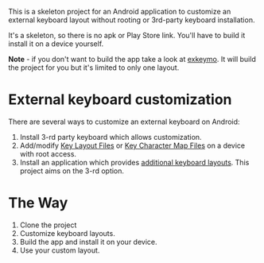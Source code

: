 This is a skeleton project for an Android application to customize an external keyboard layout without rooting or 3rd-party keyboard installation.

It's a skeleton, so there is no apk or Play Store link. You'll have to build it install it on a device yourself.

**Note** - if you don't want to build the app take a look at [exkeymo](https://exkeymo.herokuapp.com/). It will build the project for you but it's limited to only one layout.

# External keyboard customization
There are several ways to customize an external keyboard on Android:
1. Install 3-rd party keyboard which allows customization.
2. Add/modify [Key Layout Files](https://source.android.com/devices/input/key-layout-files) or [Key Character Map Files](https://source.android.com/devices/input/key-character-map-files) on a device with root access.
3. Install an application which provides [additional keyboard layouts](https://developer.android.com/reference/android/hardware/input/InputManager#ACTION_QUERY_KEYBOARD_LAYOUTS).
This project aims on the 3-rd option.

# The Way
1. Clone the project
2. Customize keyboard layouts.
3. Build the app and install it on your device.
4. Use your custom layout.
